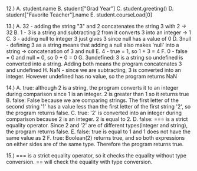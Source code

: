 12.)
A. student.name
B. student["Grad Year"]
C. student.greeting()
D. student["Favorite Teacher"].name
E. student.courseLoad[0]

13.) 
A. 32 - adding the string "3" and 2 concatenates the string 3 with 2 -> 32
B. 1 - 3 is a string and subtracting 2 from it converts 3 into an integer -> 1
C. 3 - adding null to integer 3 just gives 3 since null has a value of 0
D. 3null - defining 3 as a string means that adding a null also makes 'null' into a string -> concatenation of 3 and null
E. 4 - true = 1, so 1 + 3 = 4
F. 0 - false = 0 and null = 0, so 0 + 0 = 0
G. 3undefined: 3 is a string so undefined is converted into a string. Adding both means the program concatenates 3 and undefined 
H. NaN - since we are subtracting, 3 is converted into an integer. However undefined has no value, so the program returns NaN

14.) 
A. true: although 2 is a string, the program converts it to an integer during comparison since 1 is an integer. 2 is greater than 1 so it returns true
B. false: False because we are comparing strings. The first letter of the second string '1' has a value less than the first letter of the first string '2', so the program returns false.
C. true: '2' is converted into an integer during comparison because 2 is an integer. 2 is equal to 2.
D. false: === is a strict equality operator. Since 2 and '2' are of different types(integer and string), the program returns false.
E. false: true is equal to 1 and 1 does not have the same value as 2
F. true: Boolean(2) returns true, and so both expressions on either sides are of the same type. Therefore the program returns true. 

15.) === is a strict equality operator, so it checks the equality without type conversion. == will check the equality with type conversion. 


